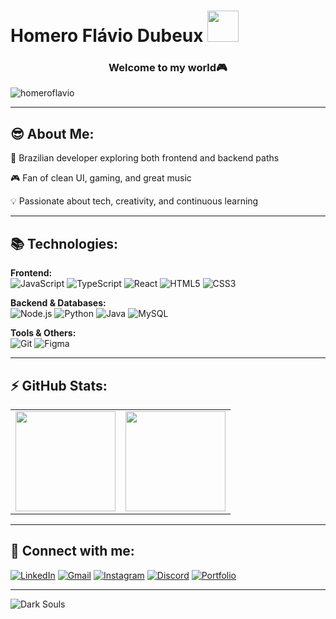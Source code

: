 # Homero Flávio Dubeux <img src="https://i.pinimg.com/originals/16/f7/cd/16f7cde4ddb136a64ce4454fef9693d9.gif" width="50px">

<h3 align="center">Welcome to my world🎮​</h3>

<p align="left"> <img src="https://komarev.com/ghpvc/?username=homeroflavio&label=Profile%20views&color=0e75b6&style=flat" alt="homeroflavio" /> </p>

---

## 😎​ About Me:
🚀 Brazilian developer exploring both frontend and backend paths

🎮 Fan of clean UI, gaming, and great music

💡 Passionate about tech, creativity, and continuous learning

---

## 📚 Technologies:  

**Frontend:**  
![JavaScript](https://img.shields.io/badge/JavaScript-F7DF1E?style=flat-square&logo=javascript&logoColor=black)
![TypeScript](https://img.shields.io/badge/TypeScript-3178C6?style=flat-square&logo=typescript&logoColor=white)
![React](https://img.shields.io/badge/React-61DAFB?style=flat-square&logo=react&logoColor=black)
![HTML5](https://img.shields.io/badge/HTML5-E34F26?style=flat-square&logo=html5&logoColor=white)
![CSS3](https://img.shields.io/badge/CSS3-1572B6?style=flat-square&logo=css3&logoColor=white)  

**Backend & Databases:**  
![Node.js](https://img.shields.io/badge/Node.js-339933?style=flat-square&logo=node.js&logoColor=white)
![Python](https://img.shields.io/badge/Python-3776AB?style=flat-square&logo=python&logoColor=white)
![Java](https://img.shields.io/badge/Java-007396?style=flat-square&logo=java&logoColor=white)
![MySQL](https://img.shields.io/badge/MySQL-4479A1?style=flat-square&logo=mysql&logoColor=white)  

**Tools & Others:**  
![Git](https://img.shields.io/badge/Git-F05032?style=flat-square&logo=git&logoColor=white)
![Figma](https://img.shields.io/badge/Figma-F24E1E?style=flat-square&logo=figma&logoColor=white)

---

## ⚡ GitHub Stats:
<table align="center">
  <tr>
    <td>
      <img height="160em" src="https://github-readme-stats.vercel.app/api/top-langs/?username=homeroflavio&layout=compact&langs_count=6&title_color=FFA500&text_color=FFFFFF&bg_color=0D1117&hide_border=true&icon_color=3498db"/>
    </td>
    <td>
      <img height="160em" src="https://github-readme-stats.vercel.app/api?username=homeroflavio&show_icons=true&title_color=FFA500&text_color=FFFFFF&bg_color=0D1117&hide_border=true&icon_color=3498db&rank_icon=default"/>
    </td>
  </tr>
</table>

---

## 📱 Connect with me:
<p align="left">
  <a href="https://www.linkedin.com/in/homeroflavio" target="_blank"><img src="https://img.shields.io/badge/LinkedIn-0077B5?style=for-the-badge&logo=linkedin&logoColor=white" alt="LinkedIn"/></a>
  <a href="mailto:homeroflavio@gmail.com" target="_blank"><img src="https://img.shields.io/badge/Gmail-D14836?style=for-the-badge&logo=gmail&logoColor=white" alt="Gmail"/></a>
  <a href="https://www.instagram.com/homero_flavio/" target="_blank"><img src="https://img.shields.io/badge/Instagram-E4405F?style=for-the-badge&logo=instagram&logoColor=white" alt="Instagram"/></a>
  <a href="https://discordapp.com/users/442858749229662209" target="_blank"><img src="https://img.shields.io/badge/Discord-5865F2?style=for-the-badge&logo=discord&logoColor=white" alt="Discord"/></a>
  <a href="https://www.figma.com/proto/84cyC6TqugNVeXDTRh1292/Untitled?node-id=389-4&t=Hij6MLX0iHqJ2HwE-1&scaling=contain&content-scaling=fixed&page-id=389%3A2" target="_blank"><img src="https://img.shields.io/badge/Portfolio-000000?style=for-the-badge&logo=figma&logoColor=white" alt="Portfolio"/></a>
</p>

---

![Dark Souls](https://github.com/user-attachments/assets/827d6152-fef1-4242-9896-26f3a1f6fb4d)

<!-- Feel free to edit or expand -->

